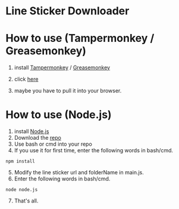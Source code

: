 # Line Sticker Downloader

# How to use (Tampermonkey / Greasemonkey)

1. install [Tampermonkey](https://chrome.google.com/webstore/detail/tampermonkey/dhdgffkkebhmkfjojejmpbldmpobfkfo) / [Greasemonkey](https://addons.mozilla.org/en-US/firefox/addon/greasemonkey/)
2. click [here](https://greasyfork.org/en/scripts/21738-line-sticker-downloader)

3. maybe you have to pull it into your browser.

# How to use (Node.js)

1. install [Node.js](https://nodejs.org/)
2. Download the [repo](https://github.com/xingoxu/line-sticker-downloader/archive/master.zip)
3. Use bash or cmd into your repo
4. If you use it for first time, enter the following words in bash/cmd.
```
npm install
```
5. Modify the line sticker url and folderName in main.js.
6. Enter the following words in bash/cmd.
```
node node.js
```
7. That's all.
